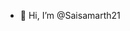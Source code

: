- 👋 Hi, I’m @Saisamarth21


<!---
Saisamarth21/Saisamarth21 is a ✨ special ✨ repository because its `README.md` (this file) appears on your GitHub profile.
You can click the Preview link to take a look at your changes.
--->
